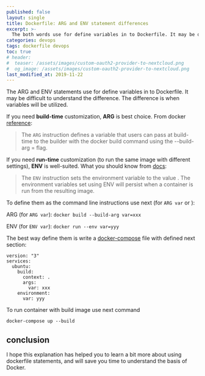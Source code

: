```yaml
---
published: false
layout: single
title: Dockerfile: ARG and ENV statement differences
excerpt: >-
  The both words use for define variables in to Dockerfile. It may be difficult to understand the difference, but it will be explained here.
categories: devops
tags: dockerfile devops
toc: true
# header:
#  teaser: /assets/images/custom-oauth2-provider-to-nextcloud.png
#  og_image: /assets/images/custom-oauth2-provider-to-nextcloud.png
last_modified_at: 2019-11-22
---
```


The ARG and ENV statements use for define variables in to Dockerfile.
It may be difficult to understand the difference. The difference is when variables will be utilized.

If you need **build-time** customization, **ARG** is best choice. From docker [reference][arg]:
> The `ARG` instruction defines a variable that users can pass at build-time to the builder with the docker build command using the --build-arg <varname>=<value> flag.

If you need **run-time** customization (to run the same image with different settings), **ENV** is well-suited. What you should know from [docs][env]:
> The `ENV` instruction sets the environment variable <key> to the value <value>.
The environment variables set using ENV will persist when a container is run from the resulting image.

To define them as the command line instructions use next (for `ARG var` or ):

ARG (for `ARG var`): `docker build --build-arg var=xxx`

ENV (for `ENV var`): `docker run --env var=yyy`

The best way define them is write a [docker-compose][dcfile] file with defined next section:
```
version: "3"
services:
  ubuntu:
    build:
      context: .
      args:
        var: xxx
    environment:
      var: yyy
```

To run container with build image use next command
```
docker-compose up --build
```

## conclusion

I hope this explanation has helped you to learn a bit more about using dockerfile statements, and will save you time to understand the basis of Docker.

[dcfile]: https://docs.docker.com/compose/compose-file/
[arg]: https://docs.docker.com/engine/reference/builder/#arg
[env]: https://docs.docker.com/engine/reference/builder/#env
